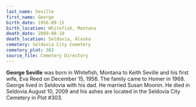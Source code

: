 ```yaml
---
last_name: Seville
first_name: George
birth_date: 1956-09-15
birth_location: Whitefish, Montana
death_date: 2009-08-10
death_location: Seldovia, Alaska
cemetery: Seldovia City Cemetery
cemetery_plot: 303
source_file: Cemetery Directory
---
```

**George   Seville** was born in Whitefish, Montana to Keith Seville and his first wife, Eva Reed on December 15, 1956.  The family came to Homer in 1968. George lived in Seldovia with his dad.  He married Susan Moonin. He died in Seldovia August 10, 2009 and his ashes are located in the Seldovia City Cemetery in Plot #303.  


